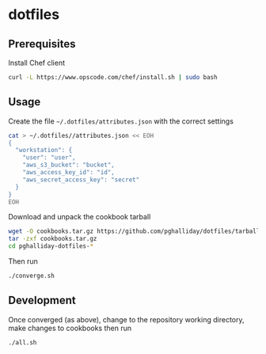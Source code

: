 dotfiles
========

Prerequisites
-------------

Install Chef client

```sh
curl -L https://www.opscode.com/chef/install.sh | sudo bash
```

Usage
-----

Create the file `~/.dotfiles/attributes.json` with the correct settings

```sh
cat > ~/.dotfiles//attributes.json << EOH
{
  "workstation": {
    "user": "user",
    "aws_s3_bucket": "bucket",
    "aws_access_key_id": "id",
    "aws_secret_access_key": "secret"
  }
}
EOH
```

Download and unpack the cookbook tarball

```sh
wget -O cookbooks.tar.gz https://github.com/pghalliday/dotfiles/tarball/vendor
tar -zxf cookbooks.tar.gz
cd pghalliday-dotfiles-*
```

Then run

```sh
./converge.sh
```

Development
-----------

Once converged (as above), change to the repository working directory, make changes to cookbooks then run

```sh
./all.sh
```
